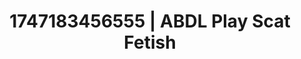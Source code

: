 ---
categories:
- Lustful narration
- Sensual selfie
- Roleplay fantasies
- Double penetration
- Deepthroat
image: /assets/images/1747183456555.jpg
layout: post
seo:
  description: Featured content with exclusive ABDL Play, Scat Fetish. HD images available.
  keywords: ABDL Play, Scat Fetish
  og_image: /assets/images/1747183456555.jpg
  schema_type: VisualArtwork
tags:
- ABDL Play
- Scat Fetish
- '#1747183456555'
title: 1747183456555 | ABDL Play Scat Fetish
---